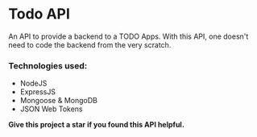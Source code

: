 # Todo API

An API to provide a backend to a TODO Apps. With this API, one doesn't need to code the backend from the very scratch.

### Technologies used: 

* NodeJS
* ExpressJS
* Mongoose & MongoDB
* JSON Web Tokens

**Give this project a star if you found this API helpful.**
